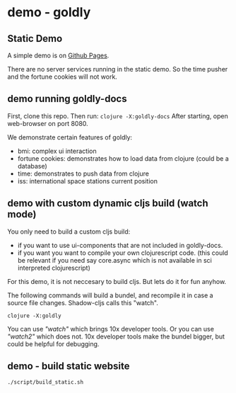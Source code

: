 # demo - goldly

## Static Demo

A simple demo is on [Github Pages](https://pink-gorilla.github.io/demo-goldly/).

There are no server services running in the static demo. 
So the time pusher and the fortune cookies will not work.

## demo running goldly-docs

First, clone this repo. Then run: `clojure -X:goldly-docs`
After starting, open web-browser on port 8080.

We demonstrate certain features of goldly:
- bmi: complex ui interaction
- fortune cookies: demonstrates how to load data from clojure (could be a database)
- time: demonstrates to push data from clojure
- iss: international space stations current position


## demo with custom dynamic cljs build (watch mode)

You only need to build a custom cljs build:
- if you want to use ui-components that are not included in goldly-docs.
- if you want you want to compile your own clojurescript code.
  (this could be relevant if you need say core.async which is not available in 
  sci interpreted clojurescript)

For this demo, it is not neccesary to build cljs. But lets do it for fun anyhow.

The following commands will build a bundel, and recompile it in case a source file
changes. Shadow-cljs calls this "watch".

`clojure -X:goldly`

You can use *"watch"* which brings 10x developer tools.
Or you can use *"watch2"* which does not. 10x developer tools make the bundel bigger,
but could be helpful for debugging.

## demo  - build static website

 `./script/build_static.sh`


